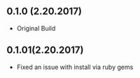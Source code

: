 
## 0.1.0 (2.20.2017)
- Original Build

## 0.1.01(2.20.2017)
- Fixed an issue with install via ruby gems

